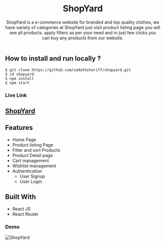<h1 align="center">
<b>ShopYard</b>
</h1>

<div align="center">
ShopYard is a e-commerce website for branded and top quality clothes, we have variety of categories at ShopYard just visit product listing page you will see all products. apply filters as per your need and in just few clicks you can buy any products from our website.
</div><br/>

## **How to install and run locally ?**

```
$ git clone https://github.com/sadathshariff/shopyard.git
$ cd shopyard
$ npm install
$ npm start
```

### Live Link

## [ShopYard](https://shopyard.vercel.app/)

## Features

- Home Page
- Product listing Page
- Filter and sort Products
- Product Detail page
- Cart management
- Wishlist management
- Authentication
  - User Signup
  - User Login

## Built With

- React JS
- React Router

### Demo

![ShopYard](https://res.cloudinary.com/sadath/image/upload/v1649207854/ShopYard/ShopYard_vmfvxn.gif)

